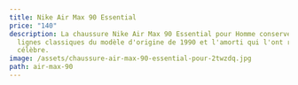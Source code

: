 ```yaml
---
title: Nike Air Max 90 Essential
price: "140"
description: La chaussure Nike Air Max 90 Essential pour Homme conserve les
  lignes classiques du modèle d'origine de 1990 et l'amorti qui l'ont rendue
  célèbre.
image: /assets/chaussure-air-max-90-essential-pour-2twzdq.jpg
path: air-max-90
---
```

